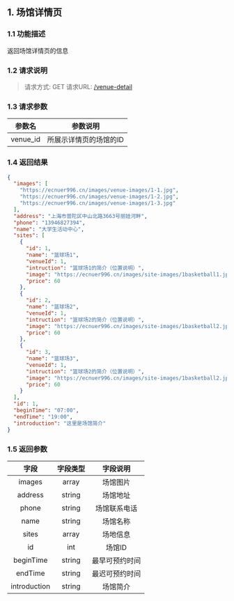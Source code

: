 ## 1. 场馆详情页
### 1.1 功能描述
返回场馆详情页的信息
### 1.2 请求说明
> 请求方式: GET
  请求URL: [/venue-detail](https://ecnuer996.cn/MeetHere/api/venue-detail)
### 1.3 请求参数
参数名      |   参数说明
:----------:|:---------:
venue_id   |  所展示详情页的场馆的ID
### 1.4 返回结果
```json
{
  "images": [
    "https://ecnuer996.cn/images/venue-images/1-1.jpg",
    "https://ecnuer996.cn/images/venue-images/1-2.jpg",
    "https://ecnuer996.cn/images/venue-images/1-3.jpg"
  ],
  "address": "上海市普陀区中山北路3663号丽娃河畔",
  "phone": "13946827394",
  "name": "大学生活动中心",
  "sites": [
    {
      "id": 1,
      "name": "篮球场1",
      "venueId": 1,
      "intruction": "篮球场1的简介（位置说明）",
      "image": "https://ecnuer996.cn/images/site-images/1basketball1.jpg",
      "price": 60
    },
    {
      "id": 2,
      "name": "篮球场2",
      "venueId": 1,
      "intruction": "篮球场2的简介（位置说明）",
      "image": "https://ecnuer996.cn/images/site-images/1basketball2.jpg",
      "price": 60
    },
    {
      "id": 3,
      "name": "篮球场3",
      "venueId": 1,
      "intruction": "篮球场2的简介（位置说明）",
      "image": "https://ecnuer996.cn/images/site-images/1basketball2.jpg",
      "price": 60
    }
  ],
  "id": 1,
  "beginTime": "07:00",
  "endTime": "19:00",
  "introduction": "这里是场馆简介"
}
```
### 1.5 返回参数
字段       |字段类型       |字段说明
:----------:|:---------:|:---------:
images     | array        | 场馆图片
address    | string       | 场馆地址
phone      | string       | 场馆联系电话
name       | string       | 场馆名称
sites      | array        | 场地信息
id         | int          | 场馆ID
beginTime  | string       | 最早可预约时间
endTime    | string       | 最迟可预约时间
introduction | string       | 场馆简介

